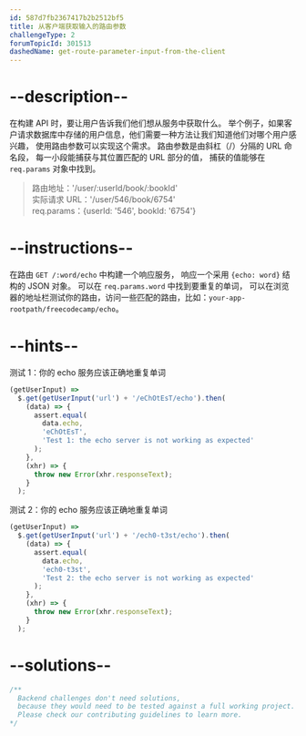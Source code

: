```yaml
---
id: 587d7fb2367417b2b2512bf5
title: 从客户端获取输入的路由参数
challengeType: 2
forumTopicId: 301513
dashedName: get-route-parameter-input-from-the-client
---
```


# --description--

在构建 API 时，要让用户告诉我们他们想从服务中获取什么。 举个例子，如果客户请求数据库中存储的用户信息，他们需要一种方法让我们知道他们对哪个用户感兴趣， 使用路由参数可以实现这个需求。 路由参数是由斜杠（/）分隔的 URL 命名段， 每一小段能捕获与其位置匹配的 URL 部分的值， 捕获的值能够在 `req.params` 对象中找到。

<blockquote>路由地址：'/user/:userId/book/:bookId'<br> 实际请求 URL：'/user/546/book/6754'<br> req.params：{userId: '546', bookId: '6754'}</blockquote>

# --instructions--

在路由 `GET /:word/echo` 中构建一个响应服务， 响应一个采用 `{echo: word}` 结构的 JSON 对象。 可以在 `req.params.word` 中找到要重复的单词， 可以在浏览器的地址栏测试你的路由，访问一些匹配的路由，比如：`your-app-rootpath/freecodecamp/echo`。

# --hints--

测试 1：你的 echo 服务应该正确地重复单词

```js
(getUserInput) =>
  $.get(getUserInput('url') + '/eChOtEsT/echo').then(
    (data) => {
      assert.equal(
        data.echo,
        'eChOtEsT',
        'Test 1: the echo server is not working as expected'
      );
    },
    (xhr) => {
      throw new Error(xhr.responseText);
    }
  );
```

测试 2：你的 echo 服务应该正确地重复单词

```js
(getUserInput) =>
  $.get(getUserInput('url') + '/ech0-t3st/echo').then(
    (data) => {
      assert.equal(
        data.echo,
        'ech0-t3st',
        'Test 2: the echo server is not working as expected'
      );
    },
    (xhr) => {
      throw new Error(xhr.responseText);
    }
  );
```

# --solutions--

```js
/**
  Backend challenges don't need solutions, 
  because they would need to be tested against a full working project. 
  Please check our contributing guidelines to learn more.
*/
```
